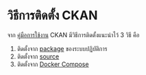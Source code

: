 # วิธีการติดตั้ง CKAN

จาก [คู่มือการใช้งาน][docs] CKAN มีวิธีการติดตั้งแนะนำไว้ 3 วิธี คือ
   1. ติดตั้งจาก [package][insPackage] ของระบบปฏิบัติการ
   2. ติดตั้งจาก [source][insSource]
   3. ติดตั้งจาก [Docker Compose][insDocker]



   [docs]: <https://docs.ckan.org/en/2.8/maintaining/installing/index.html>
   [insPackage]: <from-package.md>
   [insSource]: <from-source.md>
   [insDocker]: <from-docker-compose.md>
